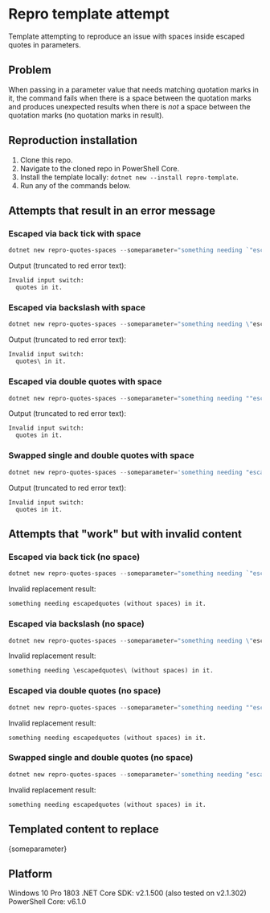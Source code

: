 # Repro template attempt

Template attempting to reproduce an issue with spaces inside escaped quotes in parameters.

## Problem

When passing in a parameter value that needs matching quotation marks in it, the command fails when there is a space between the quotation marks and produces unexpected results when there is _not_ a space between the quotation marks (no quotation marks in result).

## Reproduction installation

1. Clone this repo.
1. Navigate to the cloned repo in PowerShell Core.
1. Install the template locally: `dotnet new --install repro-template`.
1. Run any of the commands below.

## Attempts that result in an error message

### Escaped via back tick with space

```PowerShell
dotnet new repro-quotes-spaces --someparameter="something needing `"escaped quotes`" in it."
```

Output (truncated to red error text):

```log
Invalid input switch:
  quotes in it.
```

### Escaped via backslash with space

```PowerShell
dotnet new repro-quotes-spaces --someparameter="something needing \"escaped quotes\" in it."
```

Output (truncated to red error text):

```log
Invalid input switch:
  quotes\ in it.
```

### Escaped via double quotes with space

```PowerShell
dotnet new repro-quotes-spaces --someparameter="something needing ""escaped quotes"" in it."
```

Output (truncated to red error text):

```log
Invalid input switch:
  quotes in it.
```

### Swapped single and double quotes with space

```PowerShell
dotnet new repro-quotes-spaces --someparameter='something needing "escaped quotes" in it.'
```

Output (truncated to red error text):

```log
Invalid input switch:
  quotes in it.
```

## Attempts that "work" but with invalid content

### Escaped via back tick (no space)

```PowerShell
dotnet new repro-quotes-spaces --someparameter="something needing `"escapedquotes`" (without spaces) in it."
```

Invalid replacement result:

```text
something needing escapedquotes (without spaces) in it.
```

### Escaped via backslash (no space)

```PowerShell
dotnet new repro-quotes-spaces --someparameter="something needing \"escapedquotes\" (without spaces) in it."
```

Invalid replacement result:

```text
something needing \escapedquotes\ (without spaces) in it.
```

### Escaped via double quotes (no space)

```PowerShell
dotnet new repro-quotes-spaces --someparameter="something needing ""escapedquotes"" (without spaces) in it."
```

Invalid replacement result:

```text
something needing escapedquotes (without spaces) in it.
```

### Swapped single and double quotes (no space)

```PowerShell
dotnet new repro-quotes-spaces --someparameter='something needing "escapedquotes" (without spaces) in it.'
```

Invalid replacement result:

```text
something needing escapedquotes (without spaces) in it.
```

## Templated content to replace

{someparameter}

## Platform

Windows 10 Pro 1803
.NET Core SDK: v2.1.500 (also tested on v2.1.302)
PowerShell Core: v6.1.0
